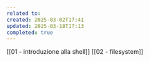 ```yaml
---
related to: 
created: 2025-03-02T17:41
updated: 2025-03-18T17:13
completed: true
---
```

[[01 - introduzione alla shell]]
[[02 - filesystem]]